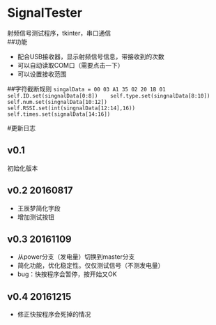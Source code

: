 # SignalTester
射频信号测试程序，tkinter，串口通信   
##功能
* 配合USB接收器，显示射频信号信息，带接收到的次数
* 可以自动读取COM口（需要点击一下）   
* 可以设置接收范围   

##字符截断规则
	```
	singalData = 00 03 A1 35 02 20 1B 01 
	self.ID.set(singnalData[0:8])   
	self.type.set(singnalData[8:10])   
	self.num.set(singnalData[10:12])   
	self.RSSI.set(int(singnalData[12:14],16))
	self.times.set(signalData[14:16])
	``` 

#更新日志
## v0.1
初始化版本  

## v0.2 20160817
* 王辰梦简化字段  
* 增加测试按钮 

## v0.3 20161109
* 从power分支（发电量）切换到master分支
* 简化功能，优化稳定性。仅仅测试信号（不测发电量）
* bug：快按程序会暂停，按开始又OK

## v0.4 20161215
* 修正快按程序会死掉的情况
